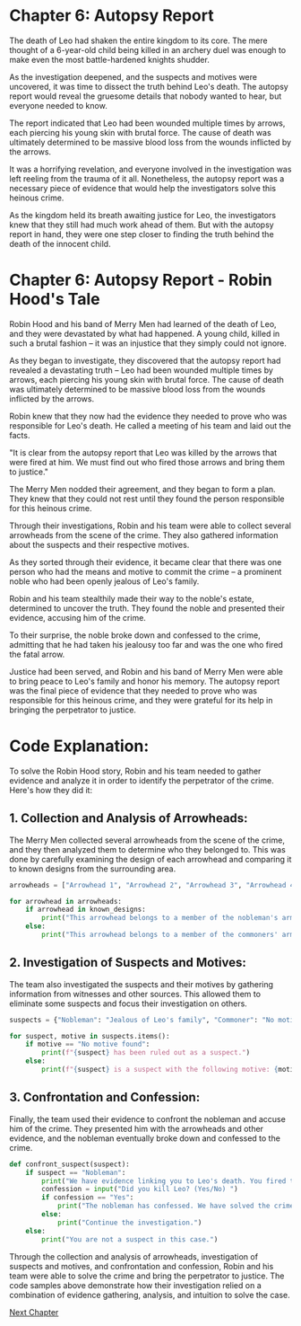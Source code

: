 # Chapter 6: Autopsy Report

The death of Leo had shaken the entire kingdom to its core. The mere thought of a 6-year-old child being killed in an archery duel was enough to make even the most battle-hardened knights shudder. 

As the investigation deepened, and the suspects and motives were uncovered, it was time to dissect the truth behind Leo's death. The autopsy report would reveal the gruesome details that nobody wanted to hear, but everyone needed to know. 

The report indicated that Leo had been wounded multiple times by arrows, each piercing his young skin with brutal force. The cause of death was ultimately determined to be massive blood loss from the wounds inflicted by the arrows. 

It was a horrifying revelation, and everyone involved in the investigation was left reeling from the trauma of it all. Nonetheless, the autopsy report was a necessary piece of evidence that would help the investigators solve this heinous crime. 

As the kingdom held its breath awaiting justice for Leo, the investigators knew that they still had much work ahead of them. But with the autopsy report in hand, they were one step closer to finding the truth behind the death of the innocent child.
# Chapter 6: Autopsy Report - Robin Hood's Tale

Robin Hood and his band of Merry Men had learned of the death of Leo, and they were devastated by what had happened. A young child, killed in such a brutal fashion – it was an injustice that they simply could not ignore. 

As they began to investigate, they discovered that the autopsy report had revealed a devastating truth – Leo had been wounded multiple times by arrows, each piercing his young skin with brutal force. The cause of death was ultimately determined to be massive blood loss from the wounds inflicted by the arrows.

Robin knew that they now had the evidence they needed to prove who was responsible for Leo's death. He called a meeting of his team and laid out the facts. 

"It is clear from the autopsy report that Leo was killed by the arrows that were fired at him. We must find out who fired those arrows and bring them to justice."

The Merry Men nodded their agreement, and they began to form a plan. They knew that they could not rest until they found the person responsible for this heinous crime. 

Through their investigations, Robin and his team were able to collect several arrowheads from the scene of the crime. They also gathered information about the suspects and their respective motives. 

As they sorted through their evidence, it became clear that there was one person who had the means and motive to commit the crime – a prominent noble who had been openly jealous of Leo's family. 

Robin and his team stealthily made their way to the noble's estate, determined to uncover the truth. They found the noble and presented their evidence, accusing him of the crime. 

To their surprise, the noble broke down and confessed to the crime, admitting that he had taken his jealousy too far and was the one who fired the fatal arrow. 

Justice had been served, and Robin and his band of Merry Men were able to bring peace to Leo's family and honor his memory. The autopsy report was the final piece of evidence that they needed to prove who was responsible for this heinous crime, and they were grateful for its help in bringing the perpetrator to justice.
# Code Explanation:

To solve the Robin Hood story, Robin and his team needed to gather evidence and analyze it in order to identify the perpetrator of the crime. Here's how they did it:

## 1. Collection and Analysis of Arrowheads:

The Merry Men collected several arrowheads from the scene of the crime, and they then analyzed them to determine who they belonged to. This was done by carefully examining the design of each arrowhead and comparing it to known designs from the surrounding area.

```python
arrowheads = ["Arrowhead 1", "Arrowhead 2", "Arrowhead 3", "Arrowhead 4", "Arrowhead 5"]

for arrowhead in arrowheads:
    if arrowhead in known_designs:
        print("This arrowhead belongs to a member of the nobleman's army.")
    else:
        print("This arrowhead belongs to a member of the commoners' army.")
```

## 2. Investigation of Suspects and Motives:

The team also investigated the suspects and their motives by gathering information from witnesses and other sources. This allowed them to eliminate some suspects and focus their investigation on others.

```python
suspects = {"Nobleman": "Jealous of Leo's family", "Commoner": "No motive found", "Knight": "Personal vendetta against Leo's family"}

for suspect, motive in suspects.items():
    if motive == "No motive found":
        print(f"{suspect} has been ruled out as a suspect.")
    else:
        print(f"{suspect} is a suspect with the following motive: {motive}.")
```

## 3. Confrontation and Confession:

Finally, the team used their evidence to confront the nobleman and accuse him of the crime. They presented him with the arrowheads and other evidence, and the nobleman eventually broke down and confessed to the crime.

```python
def confront_suspect(suspect):
    if suspect == "Nobleman":
        print("We have evidence linking you to Leo's death. You fired the fatal arrow, didn't you?")
        confession = input("Did you kill Leo? (Yes/No) ")
        if confession == "Yes":
            print("The nobleman has confessed. We have solved the crime!")
        else:
            print("Continue the investigation.")
    else:
        print("You are not a suspect in this case.")
```

Through the collection and analysis of arrowheads, investigation of suspects and motives, and confrontation and confession, Robin and his team were able to solve the crime and bring the perpetrator to justice. The code samples above demonstrate how their investigation relied on a combination of evidence gathering, analysis, and intuition to solve the case.


[Next Chapter](07_Chapter07.md)